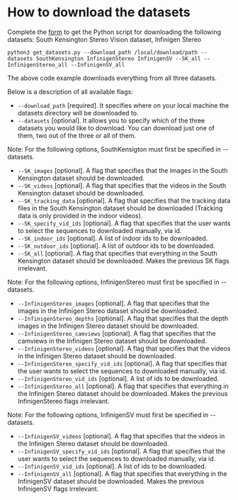 # How to download the datasets

Complete the [form](https://docs.google.com/forms/d/e/1FAIpQLScBAqAtfXKtp9lxg1neGv0YyPV4EYNKP9UHQ5TRORirDMtwXw/viewform) to get the Python script for downloading the following datasets: South Kensington Stereo Vision dataset, Infinigen Stereo
  

```
python3 get_datasets.py --download_path /local/download/path --datasets SouthKensington InfinigenStereo InfinigenSV --SK_all --InfinigenStereo_all --InfinigenSV_all
```

The above code example downloads everything from all three datasets.

Below is a description of all available flags:

* `--download_path` [required]. It specifies where on your local machine the datasets directory will be downloaded to.
* `--datasets` [optional]. It allows you to specify which of the three datasets you would like to download. You can download just one of them, two out of the three or all of them.

Note: For the following options, SouthKensigton must first be specified in --datasets.
* `--SK_images` [optional]. A flag that specifies that the images in the South Kensington dataset should be downloaded.
* `--SK_videos` [optional]. A flag that specifies that the videos in the South Kensington dataset should be downloaded.
* `--SK_tracking_data` [optional]. A flag that specifies that the tracking data files in the South Kensington dataset should be downloaded (Tracking data is only provided in the indoor videos).
* `--SK_specify_vid_ids` [optional]. A flag that specifies that the user wants to select the sequences to downloaded manually, via id.
* `--SK_indoor_ids` [optional]. A list of indoor ids to be downloaded.
* `--SK_outdoor_ids` [optional]. A list of outdoor ids to be downloaded.
* `--SK_all` [optional]. A flag that specifies that everything in the South Kensington dataset should be downloaded. Makes the previous SK flags irrelevant.

Note: For the following options, InfinigenStereo must first be specified in --datasets.
* `--InfinigenStereo_images` [optional]. A flag that specifies that the images in the Infinigen Stereo dataset should be downloaded.
* `--InfinigenStereo_depths` [optional]. A flag that specifies that the depth images in the Infinigen Stereo dataset should be downloaded.
* `--InfinigenStereo_camviews` [optional]. A flag that specifies that the camviews in the Infinigen Stereo dataset should be downloaded.
* `--InfinigenStereo_videos` [optional]. A flag that specifies that the videos in the Infinigen Stereo dataset should be downloaded.
* `--InfinigenStereo_specify_vid_ids` [optional]. A flag that specifies that the user wants to select the sequences to downloaded manually, via id.
* `--InfinigenStereo_vid_ids` [optional]. A list of ids to be downloaded.
* `--InfinigenStereo_all` [optional]. A flag that specifies that everything in the Infinigen Stereo dataset should be downloaded. Makes the previous InfinigenStereo flags irrelevant.

Note: For the following options, InfinigenSV must first be specified in --datasets.
* `--InfinigenSV_videos` [optional]. A flag that specifies that the videos in the Infinigen Stereo dataset should be downloaded.
* `--InfinigenSV_specify_vid_ids` [optional]. A flag that specifies that the user wants to select the sequences to downloaded manually, via id.
* `--InfinigenSV_vid_ids` [optional]. A list of ids to be downloaded.
* `--InfinigenSV_all` [optional]. A flag that specifies that everything in the InfinigenSV dataset should be downloaded. Makes the previous InfinigenSV flags irrelevant.

